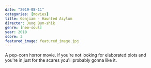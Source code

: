 ```yaml
---
date: "2019-08-11"
categories: [movies]
title: Gonjiam - Haunted Asylum
director: Jung Bum-shik
genre: [neo-soul]
year: 2018
score: 3
featured_image: featured_image.jpg
---
```


A pop-corn horror movie. If you're not looking for elaborated plots and you're in just for the scares you'll probably gonna like it.
